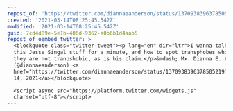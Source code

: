 ```yaml
---
repost_of: 'https://twitter.com/diannaeanderson/status/1370938396378505219?s=12'
created: '2021-03-14T08:25:45.542Z'
modified: '2021-03-14T08:25:45.542Z'
guid: 7cd4d89e-5e1b-406d-9362-a0b6b1d4aab5
repost_of_oembed_twitter: >
  <blockquote class="twitter-tweet"><p lang="en" dir="ltr">I wanna talk about
  this Jesse Singal stuff for a minute, and how to spot transphobes who claim
  they are not tranpshobic, as is his claim.</p>&mdash; Mx. Dianna E. Anderson
  (@diannaeanderson) <a
  href="https://twitter.com/diannaeanderson/status/1370938396378505219?ref_src=twsrc%5Etfw">March
  14, 2021</a></blockquote>

  <script async src="https://platform.twitter.com/widgets.js"
  charset="utf-8"></script>
---
```

 
